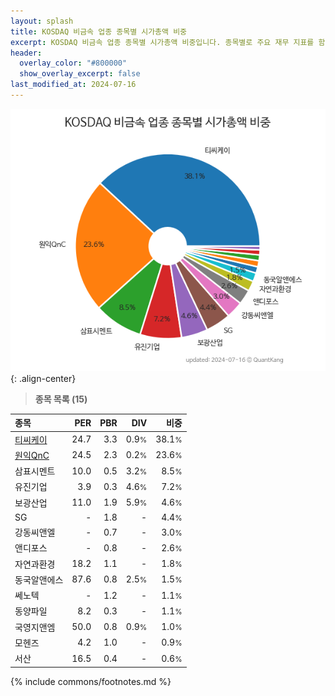 ```yaml
---
layout: splash
title: KOSDAQ 비금속 업종 종목별 시가총액 비중
excerpt: KOSDAQ 비금속 업종 종목별 시가총액 비중입니다. 종목별로 주요 재무 지표를 함께 표시합니다.
header:
  overlay_color: "#800000"
  show_overlay_excerpt: false
last_modified_at: 2024-07-16
---
```



![KOSDAQ 비금속 업종 종목별 시가총액 비중](/stats/sector/images/kosdaq_업종_비금속_종목.png){: .align-center}


> **종목 목록 (15)**<a id="list"></a>

| **종목** | **PER** | **PBR** | **DIV** | **비중** |
| :------- | ------: | ------: | ------: | -------: |
| [티씨케이](/064760/) | 24.7 | 3.3 | 0.9<small>%</small> | 38.1<small>%</small> |
| [원익QnC](/074600/) | 24.5 | 2.3 | 0.2<small>%</small> | 23.6<small>%</small> |
| 삼표시멘트 | 10.0 | 0.5 | 3.2<small>%</small> | 8.5<small>%</small> |
| 유진기업 | 3.9 | 0.3 | 4.6<small>%</small> | 7.2<small>%</small> |
| 보광산업 | 11.0 | 1.9 | 5.9<small>%</small> | 4.6<small>%</small> |
| SG | - | 1.8 | - | 4.4<small>%</small> |
| 강동씨앤엘 | - | 0.7 | - | 3.0<small>%</small> |
| 앤디포스 | - | 0.8 | - | 2.6<small>%</small> |
| 자연과환경 | 18.2 | 1.1 | - | 1.8<small>%</small> |
| 동국알앤에스 | 87.6 | 0.8 | 2.5<small>%</small> | 1.5<small>%</small> |
| 쎄노텍 | - | 1.2 | - | 1.1<small>%</small> |
| 동양파일 | 8.2 | 0.3 | - | 1.1<small>%</small> |
| 국영지앤엠 | 50.0 | 0.8 | 0.9<small>%</small> | 1.0<small>%</small> |
| 모헨즈 | 4.2 | 1.0 | - | 0.9<small>%</small> |
| 서산 | 16.5 | 0.4 | - | 0.6<small>%</small> |

{% include commons/footnotes.md %}